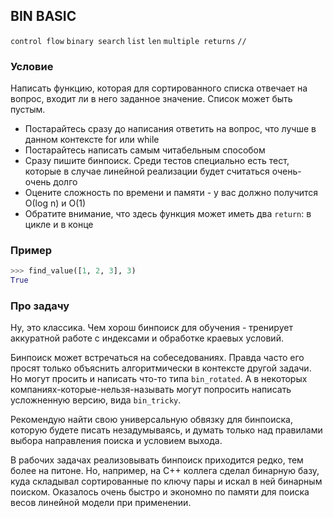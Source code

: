 ## BIN BASIC

`control flow` `binary search` `list` `len` `multiple returns` `//`

### Условие

Написать функцию, которая для сортированного списка отвечает на вопрос, входит ли в него заданное значение.
 Список может быть пустым.

* Постарайтесь сразу до написания ответить на вопрос, что лучше в данном контексте for или while
* Постарайтесь написать самым читабельным способом
* Сразу пишите бинпоиск. Среди тестов специально есть тест, которые в случае линейной реализации будет считаться очень-очень долго
* Оцените сложность по времени и памяти  - у вас должно получится О(log n) и O(1)
* Обратите внимание, что здесь функция может иметь два `return`: в цикле и в конце

### Пример

```python
>>> find_value([1, 2, 3], 3)
True
```

### Про задачу

Ну, это классика. Чем хорош бинпоиск для обучения - тренирует аккуратной работе с индексами и обработке краевых условий.

Бинпоиск может встречаться на собеседованиях. Правда часто его  просят только объяснить алгоритмически в контексте другой задачи.
Но могут просить и написать что-то типа `bin_rotated`.
А в некоторых компаниях-которые-нельзя-называть могут попросить написать усложненную версию, вида `bin_tricky`.

Рекомендую найти свою универсальную обвязку для бинпоиска, которую будете писать незадумываясь, 
и думать только над правилами выбора направления поиска и условием выхода.

В рабочих задачах реализовывать бинпоиск приходится редко, тем более на питоне. 
Но, например, на С++ коллега сделал бинарную базу, куда складывал сортированные по ключу пары 
и искал в ней бинарным поиском.
Оказалось очень быстро и экономно по памяти для поиска весов линейной модели при применении.
